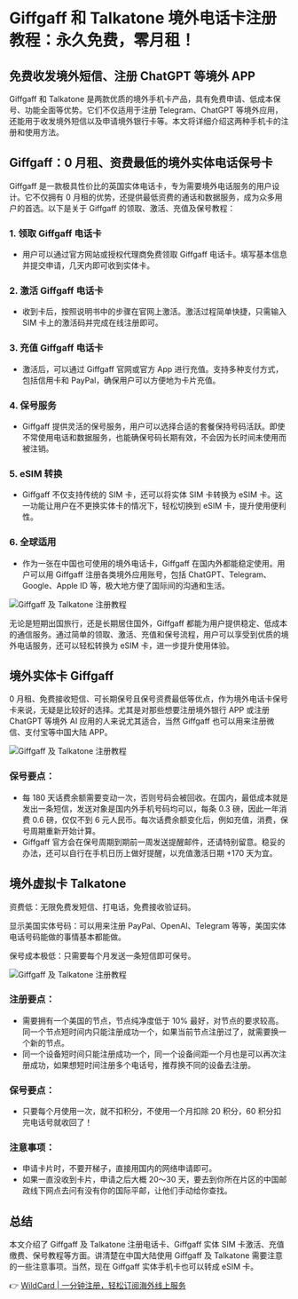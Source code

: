 # Giffgaff 和 Talkatone 境外电话卡注册教程：永久免费，零月租！

## 免费收发境外短信、注册 ChatGPT 等境外 APP

Giffgaff 和 Talkatone 是两款优质的境外手机卡产品，具有免费申请、低成本保号、功能全面等优势。它们不仅适用于注册 Telegram、ChatGPT 等境外应用，还能用于收发境外短信以及申请境外银行卡等。本文将详细介绍这两种手机卡的注册和使用方法。

## Giffgaff：0 月租、资费最低的境外实体电话保号卡

Giffgaff 是一款极具性价比的英国实体电话卡，专为需要境外电话服务的用户设计。它不仅拥有 0 月租的优势，还提供最低资费的通话和数据服务，成为众多用户的首选。以下是关于 Giffgaff 的领取、激活、充值及保号教程：

### 1. 领取 Giffgaff 电话卡
- 用户可以通过官方网站或授权代理商免费领取 Giffgaff 电话卡。填写基本信息并提交申请，几天内即可收到实体卡。

### 2. 激活 Giffgaff 电话卡
- 收到卡后，按照说明书中的步骤在官网上激活。激活过程简单快捷，只需输入 SIM 卡上的激活码并完成在线注册即可。

### 3. 充值 Giffgaff 电话卡
- 激活后，可以通过 Giffgaff 官网或官方 App 进行充值。支持多种支付方式，包括信用卡和 PayPal，确保用户可以方便地为卡片充值。

### 4. 保号服务
- Giffgaff 提供灵活的保号服务，用户可以选择合适的套餐保持号码活跃。即使不常使用电话和数据服务，也能确保号码长期有效，不会因为长时间未使用而被注销。

### 5. eSIM 转换
- Giffgaff 不仅支持传统的 SIM 卡，还可以将实体 SIM 卡转换为 eSIM 卡。这一功能让用户在不更换实体卡的情况下，轻松切换到 eSIM 卡，提升使用便利性。

### 6. 全球适用
- 作为一张在中国也可使用的境外电话卡，Giffgaff 在国内外都能稳定使用。用户可以用 Giffgaff 注册各类境外应用账号，包括 ChatGPT、Telegram、Google、Apple ID 等，极大地方便了国际间的沟通和生活。

![Giffgaff 及 Talkatone 注册教程](https://bbtdd.com/img/0242476970046134.webp)

无论是短期出国旅行，还是长期居住国外，Giffgaff 都能为用户提供稳定、低成本的通信服务。通过简单的领取、激活、充值和保号流程，用户可以享受到优质的境外电话服务，还可以轻松转换为 eSIM 卡，进一步提升使用体验。

## 境外实体卡 Giffgaff

0 月租、免费接收短信、可长期保号且保号资费最低等优点，作为境外电话卡保号卡来说，无疑是比较好的选择。尤其是对那些想要注册境外银行 APP 或注册 ChatGPT 等境外 AI 应用的人来说尤其适合，当然 Giffgaff 也可以用来注册微信、支付宝等中国大陆 APP。

![Giffgaff 及 Talkatone 注册教程](https://bbtdd.com/img/078606529.webp)

### 保号要点：
- 每 180 天话费余额需要变动一次，否则号码会被回收。在国内，最低成本就是发出一条短信，发送对象是国内外手机号码均可以，每条 0.3 磅，因此一年消费 0.6 磅，仅仅不到 6 元人民币。每次话费余额变化后，例如充值，消费，保号周期重新开始计算。
- Giffgaff 官方会在保号周期到期前一周发送提醒邮件，还请特别留意。稳妥的办法，还可以自行在手机日历上做好提醒，以充值激活日期 +170 天为宜。

## 境外虚拟卡 Talkatone

资费低：无限免费发短信、打电话，免费接收验证码。

显示美国实体号码：可以用来注册 PayPal、OpenAI、Telegram 等等，美国实体电话号码能做的事情基本都能做。

保号成本极低：只需要每个月发送一条短信即可保号。

![Giffgaff 及 Talkatone 注册教程](https://bbtdd.com/img/0818688571.webp)

### 注册要点：
- 需要拥有一个美国的节点，节点纯净度低于 10% 最好，对节点的要求较高。同一个节点短时间内只能注册成功一个，如果当前节点注册过了，就需要换一个新的节点。
- 同一个设备短时间只能注册成功一个，同一个设备间距一个月也是可以再次注册成功，如果想短时间注册多个电话号，推荐换不同的设备去注册。

### 保号要点：
- 只要每个月使用一次，就不扣积分，不使用一个月扣除 20 积分，60 积分扣完电话号就收回了！

### 注意事项：
- 申请卡片时，不要开梯子，直接用国内的网络申请即可。
- 如果一直没收到卡片，申请之后大概 20～30 天，要去到你所在片区的中国邮政线下网点去问有没有你的国际平邮，让他们手动给你查找。

## 总结

本文介绍了 Giffgaff 及 Talkatone 注册电话卡、Giffgaff 实体 SIM 卡激活、充值缴费、保号教程等方面。讲清楚在中国大陆使用 Giffgaff 及 Talkatone 需要注意的一些注意事项。当然，现在 Giffgaff 实体手机卡也可以转成 eSIM 卡。

👉 [WildCard | 一分钟注册，轻松订阅海外线上服务](https://bbtdd.com/WildCard)